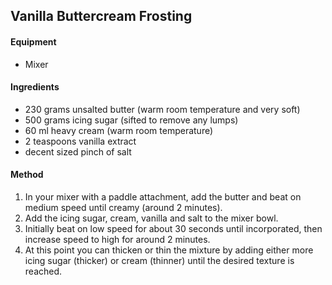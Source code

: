 ## Vanilla Buttercream Frosting

#### Equipment

* Mixer


#### Ingredients

* 230 grams unsalted butter (warm room temperature and very soft)
* 500 grams icing sugar (sifted to remove any lumps)
* 60 ml heavy cream (warm room temperature)
* 2 teaspoons vanilla extract
* decent sized pinch of salt


#### Method

1. In your mixer with a paddle attachment, add the butter and beat on medium speed until creamy (around 2 minutes).
1. Add the icing sugar, cream, vanilla and salt to the mixer bowl.
1. Initially beat on low speed for about 30 seconds until incorporated, then increase speed to high for around 2 minutes.
1. At this point you can thicken or thin the mixture by adding either more icing sugar (thicker) or cream (thinner) until the desired texture is reached.
